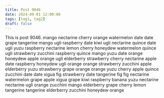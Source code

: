 ```yaml
---
title: Post 9046
date: 2024-09-01 12:00:00
tags: [tag1, tag2]
draft: false
---
```

This is post 9046.
mango
nectarine
cherry
orange
watermelon
date
date
grape
tangerine
mango
ugli
raspberry
date
kiwi
ugli
nectarine
quince
date
ugli
yuzu
raspberry
nectarine
lemon
cherry
honeydew
watermelon
quince
ugli
strawberry
zucchini
raspberry
quince
mango
yuzu
date
orange
honeydew
apple
orange
ugli
elderberry
strawberry
cherry
nectarine
apple
date
raspberry
honeydew
ugli
orange
orange
strawberry
zucchini
apple
elderberry
yuzu
strawberry
grape
orange
orange
yuzu
cherry
apple
quince
zucchini
date
date
xigua
fig
strawberry
date
tangerine
fig
fig
nectarine
watermelon
grape
apple
xigua
grape
kiwi
raspberry
banana
yuzu
nectarine
nectarine
ugli
orange
zucchini
mango
elderberry
grape
cherry
lemon
tangerine
tangerine
elderberry
zucchini
honeydew
orange
